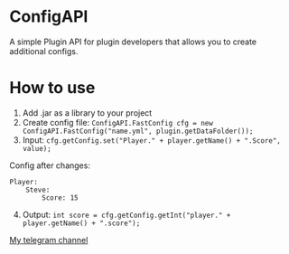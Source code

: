 # ConfigAPI
A simple Plugin API for plugin developers that allows you to create additional configs.

# How to use
1. Add .jar as a library to your project
2. Create config file: ```ConfigAPI.FastConfig cfg = new ConfigAPI.FastConfig("name.yml", plugin.getDataFolder());```
3. Input: ```cfg.getConfig.set("Player." + player.getName() + ".Score", value);```

Config after changes:
```
Player:
    Steve:
        Score: 15
```
4. Output: ```int score = cfg.getConfig.getInt("player." + player.getName() + ".score");```

[My telegram channel](https://t.me/+jdEGFkoI-_dlYjZi)
